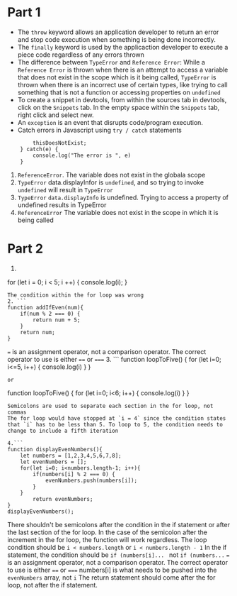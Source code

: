 # Part 1
- The `throw` keyword allows an application developer to return an error and stop code execution when something is being done incorrectly.
- The `finally` keyword is used by the applicaction developer to execute a piece code regardless of any errors thrown
- The difference between `TypeError` and `Reference Error`: While a `Reference Error` is thrown when there is an attempt to access a variable that does not exist in the scope which is it being called, `TypeError` is thrown  when there is an incorrect use of certain types, like trying to call something that is not a function or accessing properties on `undefined`
- To create a snippet in devtools, from within the sources tab in devtools, click on the `Snippets` tab. In the empty space within the `Snippets` tab, right click and select new. 
- An `exception` is an event that disrupts code/program execution.
- Catch errors in Javascript using `try / catch` statements
```try {
		thisDoesNotExist;
	} catch(e) {
		console.log("The error is ", e)
	}
```


1. `ReferenceError`. The variable does not exist in the globala scope
2. `TypeError` data.displayInfor is `undefined`, and so trying to invoke `undefined` will  result in `TypeError`
3. `TypeError` `data.displayInfo` is undefined. Trying to access a property of undefined results in TypeError
4. `ReferenceError` The variable does not exist in the scope in which it is being called

# Part 2
1. ```
for (let i = 0; i < 5; i ++) {
	console.log(i);
}
```
The condition within the for loop was wrong
2. ```
function addIfEven(num){
	if(num % 2 === 0) {
		return num + 5;
	}
	return num;
}
```
`=` is an assignment operator, not a comparison operator. The correct operator to use is either `==` or `===`
3. ```
function loopToFive() {
	for (let i=0; i<=5, i++) {
		console.log(i)
	}
}
```
or
```
function loopToFive() {
	for (let i=0; i<6; i++) {
		console.log(i)
	}
}
```
Semicolons are used to separate each section in the for loop, not commas                                               
The for loop would have stopped at `i = 4` since the condition states that `i` has to be less than 5. To loop to 5, the condition needs to change to include a fifth iteration

4.```
function displayEvenNumbers(){
    let numbers = [1,2,3,4,5,6,7,8];
    let evenNumbers = [];
    for(let i=0; i<numbers.length-1; i++){
        if(numbers[i] % 2 === 0) {
            evenNumbers.push(numbers[i]);
        }
    }
        return evenNumbers;
}
displayEvenNumbers();
```
There shouldn't be semicolons after the condition in the if statement or after the last section of the for loop. In the case of the semicolon after the increment in the for loop, the function will work regardless.
The loop condition should be `i < numbers.length` or `i < numbers.length - 1`
In the if statement, the condition should be `if (numbers[i]...	` not `if (numbers...`
`=` is an assignment operator, not a comparison operator. The correct operator to use is either `==` or `===`
numbers[i] is what needs to be pushed into the `evenNumbers` array, not `i`
The return statement should come after the for loop, not after the if statement.



